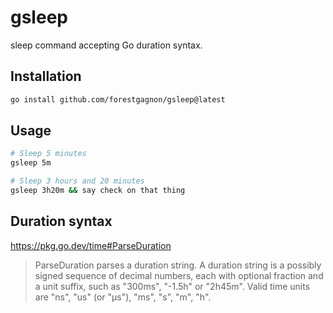 # gsleep

sleep command accepting Go duration syntax.

## Installation

```bash
go install github.com/forestgagnon/gsleep@latest
```

## Usage

```bash
# Sleep 5 minutes
gsleep 5m

# Sleep 3 hours and 20 minutes
gsleep 3h20m && say check on that thing
```
## Duration syntax

https://pkg.go.dev/time#ParseDuration

> ParseDuration parses a duration string. A duration string is a possibly signed sequence of decimal numbers, each with optional fraction and a unit suffix, such as "300ms", "-1.5h" or "2h45m". Valid time units are "ns", "us" (or "µs"), "ms", "s", "m", "h".
